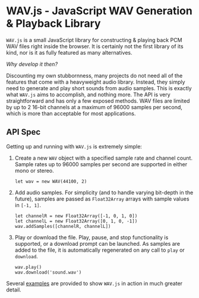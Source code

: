 # WAV.js - JavaScript WAV Generation & Playback Library

`WAV.js` is a small JavaScript library for constructing & playing back PCM WAV files right inside the browser. It is certainly not the first library of its kind, nor is it as fully featured as many alternatives.  

*Why develop it then?*

Discounting my own stubbornness, many projects do not need all of the features that come with a heavyweight audio library. Instead, they simply need to generate and play short sounds from audio samples. This is exactly what `WAV.js` aims to accomplish, and nothing more. The API is very straightforward and has only a few exposed methods. WAV files are limited by up to 2 16-bit channels at a maximum of 96000 samples per second, which is more than acceptable for most applications.

## API Spec
Getting up and running with `WAV.js` is extremely simple:
1. Create a new `WAV` object with a specified sample rate and channel count. Sample rates up to 96000 samples per second are supported in either mono or stereo.
	
	```
	let wav = new WAV(44100, 2)
	```
	
2. Add audio samples. For simplicity (and to handle varying bit-depth in the future), samples are passed as `Float32Array` arrays with sample values in `[-1, 1]`.

	```
	let channelR = new Float32Array([-1, 0, 1, 0])
	let channelL = new Float32Array([0, 1, 0, -1])
	wav.addSamples([channelR, channelL])
	```
	
3. Play or download the file. Play, pause, and stop functionality is supported, or a download prompt can be launched. As samples are added to the file, it is automatically regenerated on any call to `play` or `download`.
	
	```
	wav.play()
	wav.download('sound.wav')
	```

Several [examples](examples/) are provided to show `WAV.js` in action in much greater detail.
